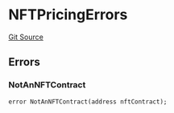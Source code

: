 # NFTPricingErrors
[Git Source](https://github.com/thrackle-io/tron/blob/6347e28a06cfe8dcc416f54eea2d35ee6b0ce9fd/src/common/IErrors.sol)


## Errors
### NotAnNFTContract

```solidity
error NotAnNFTContract(address nftContract);
```

